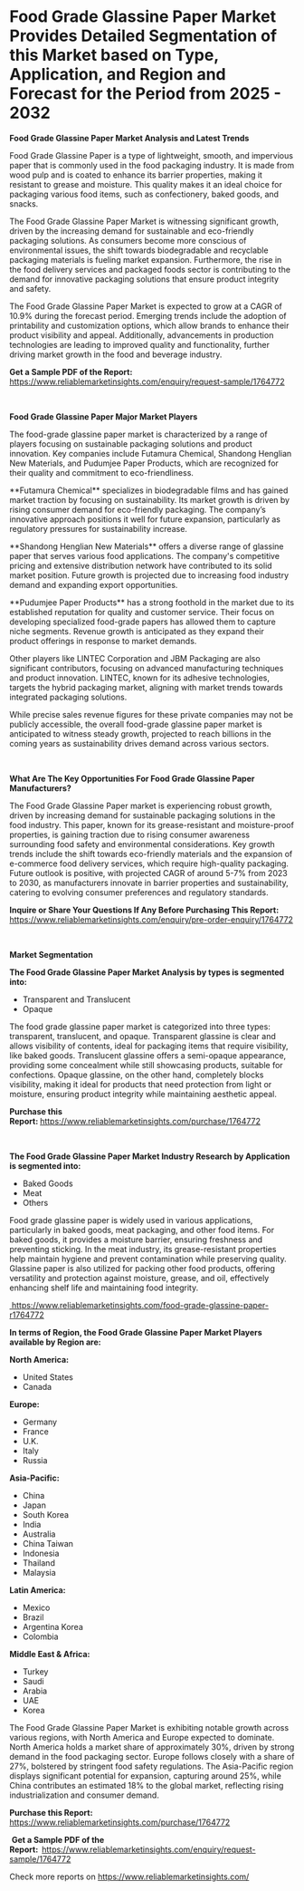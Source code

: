 <p><h1>Food Grade Glassine Paper Market Provides Detailed Segmentation of this Market based on Type, Application, and Region and Forecast for the Period from 2025 - 2032</h1></p><p><strong>Food Grade Glassine Paper Market Analysis and Latest Trends</strong></p>
<p><p>Food Grade Glassine Paper is a type of lightweight, smooth, and impervious paper that is commonly used in the food packaging industry. It is made from wood pulp and is coated to enhance its barrier properties, making it resistant to grease and moisture. This quality makes it an ideal choice for packaging various food items, such as confectionery, baked goods, and snacks. </p><p>The Food Grade Glassine Paper Market is witnessing significant growth, driven by the increasing demand for sustainable and eco-friendly packaging solutions. As consumers become more conscious of environmental issues, the shift towards biodegradable and recyclable packaging materials is fueling market expansion. Furthermore, the rise in the food delivery services and packaged foods sector is contributing to the demand for innovative packaging solutions that ensure product integrity and safety.</p><p>The Food Grade Glassine Paper Market is expected to grow at a CAGR of 10.9% during the forecast period. Emerging trends include the adoption of printability and customization options, which allow brands to enhance their product visibility and appeal. Additionally, advancements in production technologies are leading to improved quality and functionality, further driving market growth in the food and beverage industry.</p></p>
<p><strong>Get a Sample PDF of the Report:&nbsp;</strong> <a href="https://www.reliablemarketinsights.com/enquiry/request-sample/1764772?utm_campaign=3344&utm_medium=2&utm_source=Github&utm_content=ia&utm_term=08032025&utm_id=food-grade-glassine-paper">https://www.reliablemarketinsights.com/enquiry/request-sample/1764772</a></p>
<p>&nbsp;</p>
<p><strong>Food Grade Glassine Paper Major Market Players</strong></p>
<p><p>The food-grade glassine paper market is characterized by a range of players focusing on sustainable packaging solutions and product innovation. Key companies include Futamura Chemical, Shandong Henglian New Materials, and Pudumjee Paper Products, which are recognized for their quality and commitment to eco-friendliness.</p><p>**Futamura Chemical** specializes in biodegradable films and has gained market traction by focusing on sustainability. Its market growth is driven by rising consumer demand for eco-friendly packaging. The company’s innovative approach positions it well for future expansion, particularly as regulatory pressures for sustainability increase. </p><p>**Shandong Henglian New Materials** offers a diverse range of glassine paper that serves various food applications. The company's competitive pricing and extensive distribution network have contributed to its solid market position. Future growth is projected due to increasing food industry demand and expanding export opportunities.</p><p>**Pudumjee Paper Products** has a strong foothold in the market due to its established reputation for quality and customer service. Their focus on developing specialized food-grade papers has allowed them to capture niche segments. Revenue growth is anticipated as they expand their product offerings in response to market demands.</p><p>Other players like LINTEC Corporation and JBM Packaging are also significant contributors, focusing on advanced manufacturing techniques and product innovation. LINTEC, known for its adhesive technologies, targets the hybrid packaging market, aligning with market trends towards integrated packaging solutions.</p><p>While precise sales revenue figures for these private companies may not be publicly accessible, the overall food-grade glassine paper market is anticipated to witness steady growth, projected to reach billions in the coming years as sustainability drives demand across various sectors.</p></p>
<p>&nbsp;</p>
<p><strong>What Are The Key Opportunities For Food Grade Glassine Paper Manufacturers?</strong></p>
<p><p>The Food Grade Glassine Paper market is experiencing robust growth, driven by increasing demand for sustainable packaging solutions in the food industry. This paper, known for its grease-resistant and moisture-proof properties, is gaining traction due to rising consumer awareness surrounding food safety and environmental considerations. Key growth trends include the shift towards eco-friendly materials and the expansion of e-commerce food delivery services, which require high-quality packaging. Future outlook is positive, with projected CAGR of around 5-7% from 2023 to 2030, as manufacturers innovate in barrier properties and sustainability, catering to evolving consumer preferences and regulatory standards.</p></p>
<p><strong>Inquire or Share Your Questions If Any Before Purchasing This Report:</strong> <a href="https://www.reliablemarketinsights.com/enquiry/pre-order-enquiry/1764772?utm_campaign=3344&utm_medium=2&utm_source=Github&utm_content=ia&utm_term=08032025&utm_id=food-grade-glassine-paper">https://www.reliablemarketinsights.com/enquiry/pre-order-enquiry/1764772</a></p>
<p>&nbsp;</p>
<p><strong>Market Segmentation</strong></p>
<p><strong>The Food Grade Glassine Paper Market Analysis by types is segmented into:</strong></p>
<p><ul><li>Transparent and Translucent</li><li>Opaque</li></ul></p>
<p><p>The food grade glassine paper market is categorized into three types: transparent, translucent, and opaque. Transparent glassine is clear and allows visibility of contents, ideal for packaging items that require visibility, like baked goods. Translucent glassine offers a semi-opaque appearance, providing some concealment while still showcasing products, suitable for confections. Opaque glassine, on the other hand, completely blocks visibility, making it ideal for products that need protection from light or moisture, ensuring product integrity while maintaining aesthetic appeal.</p></p>
<p><strong>Purchase this Report:&nbsp;</strong><a href="https://www.reliablemarketinsights.com/purchase/1764772?utm_campaign=3344&utm_medium=2&utm_source=Github&utm_content=ia&utm_term=08032025&utm_id=food-grade-glassine-paper">https://www.reliablemarketinsights.com/purchase/1764772</a></p>
<p>&nbsp;</p>
<p><strong>The Food Grade Glassine Paper Market Industry Research by Application is segmented into:</strong></p>
<p><ul><li>Baked Goods</li><li>Meat</li><li>Others</li></ul></p>
<p><p>Food grade glassine paper is widely used in various applications, particularly in baked goods, meat packaging, and other food items. For baked goods, it provides a moisture barrier, ensuring freshness and preventing sticking. In the meat industry, its grease-resistant properties help maintain hygiene and prevent contamination while preserving quality. Glassine paper is also utilized for packing other food products, offering versatility and protection against moisture, grease, and oil, effectively enhancing shelf life and maintaining food integrity.</p></p>
<p><a href="https://www.reliablemarketinsights.com/food-grade-glassine-paper-r1764772?utm_campaign=3344&utm_medium=2&utm_source=Github&utm_content=ia&utm_term=08032025&utm_id=food-grade-glassine-paper">&nbsp;https://www.reliablemarketinsights.com/food-grade-glassine-paper-r1764772</a></p>
<p><strong>In terms of Region, the Food Grade Glassine Paper Market Players available by Region are:</strong></p>
<p>
    <p> <strong> North America: </strong>
        <ul>
            <li>United States</li>
            <li>Canada</li>
        </ul>
        </p> 
    <p> <strong> Europe: </strong>
        <ul>
            <li>Germany</li>
            <li>France</li>
            <li>U.K.</li>
            <li>Italy</li>
            <li>Russia</li>
        </ul>
        </p> 
    <p> <strong> Asia-Pacific: </strong>
        <ul>
            <li>China</li>
            <li>Japan</li>
            <li>South Korea</li>
            <li>India</li>
            <li>Australia</li>
            <li>China Taiwan</li>
            <li>Indonesia</li>
            <li>Thailand</li>
            <li>Malaysia</li>
        </ul>
        </p> 
    <p> <strong> Latin America: </strong>
        <ul>
            <li>Mexico</li>
            <li>Brazil</li>
            <li>Argentina Korea</li>
            <li>Colombia</li>
        </ul>
        </p> 
    <p> <strong> Middle East & Africa: </strong>
        <ul>
            <li>Turkey</li>
            <li>Saudi</li>
            <li>Arabia</li>
            <li>UAE</li>
            <li>Korea</li>
        </ul>
    </p>
    </p>
<p><p>The Food Grade Glassine Paper Market is exhibiting notable growth across various regions, with North America and Europe expected to dominate. North America holds a market share of approximately 30%, driven by strong demand in the food packaging sector. Europe follows closely with a share of 27%, bolstered by stringent food safety regulations. The Asia-Pacific region displays significant potential for expansion, capturing around 25%, while China contributes an estimated 18% to the global market, reflecting rising industrialization and consumer demand.</p></p>
<p><strong>Purchase this Report: </strong><a href="https://www.reliablemarketinsights.com/purchase/1764772?utm_campaign=3344&utm_medium=2&utm_source=Github&utm_content=ia&utm_term=08032025&utm_id=food-grade-glassine-paper">https://www.reliablemarketinsights.com/purchase/1764772</a></p>
<p>&nbsp;<strong>Get a Sample PDF of the Report:&nbsp;&nbsp;</strong><a href="https://www.reliablemarketinsights.com/enquiry/request-sample/1764772?utm_campaign=3344&utm_medium=2&utm_source=Github&utm_content=ia&utm_term=08032025&utm_id=food-grade-glassine-paper">https://www.reliablemarketinsights.com/enquiry/request-sample/1764772</a></p>
<p><strong></strong></p>
<p>Check more reports on <a href="https://www.reliablemarketinsights.com/?utm_campaign=3344&utm_medium=2&utm_source=Github&utm_content=ia&utm_term=08032025&utm_id=food-grade-glassine-paper">https://www.reliablemarketinsights.com/</a></p>